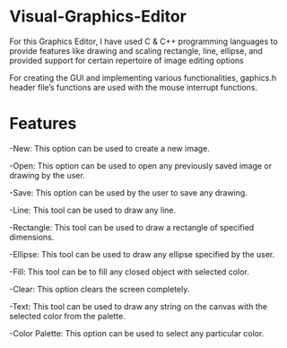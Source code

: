 # Visual-Graphics-Editor
For this Graphics Editor, I have used C &amp; C++ programming languages to provide features like drawing and scaling rectangle, line, ellipse, and provided support for certain repertoire of image editing options

For creating the GUI and implementing various functionalities, gaphics.h header file’s functions are used with the mouse interrupt functions.

# Features

-New: This option can be used to create a new image.
 
-Open: This option can be used to open any previously saved image or drawing by the user.

-Save: This option can be used by the user to save any drawing.

-Line: This tool can be used to draw any line.
 
-Rectangle: This tool can be used to draw a rectangle of specified dimensions.
 
-Ellipse: This tool can be used to draw any ellipse specified by the user.
 
-Fill: This tool can be to fill any closed object with selected color.
 
-Clear: This option clears the screen completely.
 
-Text: This tool can be used to draw any string on the canvas with the selected color from the palette.
 
-Color Palette: This option can be used to select any particular color.
 
